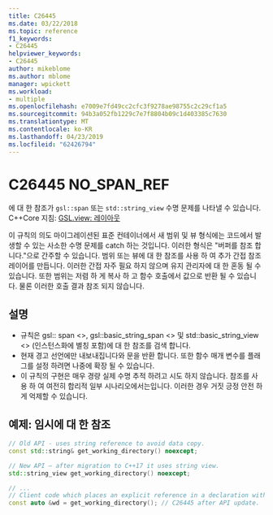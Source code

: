 ```yaml
---
title: C26445
ms.date: 03/22/2018
ms.topic: reference
f1_keywords:
- C26445
helpviewer_keywords:
- C26445
author: mikeblome
ms.author: mblome
manager: wpickett
ms.workload:
- multiple
ms.openlocfilehash: e7009e7fd49cc2cfc3f9278ae98755c2c29cf1a5
ms.sourcegitcommit: 94b3a052fb1229c7e7f8804b09c1d403385c7630
ms.translationtype: MT
ms.contentlocale: ko-KR
ms.lasthandoff: 04/23/2019
ms.locfileid: "62426794"
---
```

# <a name="c26445-nospanref"></a>C26445 NO_SPAN_REF
에 대 한 참조가 `gsl::span` 또는 `std::string_view` 수명 문제를 나타낼 수 있습니다.
C++Core 지침: [GSL.view: 레이아웃](https://github.com/isocpp/CppCoreGuidelines/blob/master/CppCoreGuidelines.md#gslview-views)

이 규칙의 의도 마이그레이션된 표준 컨테이너에서 새 범위 및 뷰 형식에는 코드에서 발생할 수 있는 사소한 수명 문제를 catch 하는 것입니다. 이러한 형식은 "버퍼를 참조 합니다."으로 간주할 수 있습니다. 범위 또는 뷰에 대 한 참조를 사용 하 여 추가 간접 참조 레이어를 만듭니다. 이러한 간접 자주 필요 하지 않으며 유지 관리자에 대 한 혼동 될 수 있습니다. 또한 범위는 저렴 하 게 복사 하 고 함수 호출에서 값으로 반환 될 수 있습니다. 물론 이러한 호출 결과 참조 되지 않습니다.

## <a name="remarks"></a>설명

- 규칙은 gsl:: span <>, gsl::basic_string_span <> 및 std::basic_string_view <> (인스턴스화에 별칭 포함)에 대 한 참조를 검색 합니다.
- 현재 경고 선언에만 내보내집니다와 문을 반환 합니다. 또한 함수 매개 변수를 플래그를 설정 하려면 나중에 확장 될 수 있습니다.
- 이 규칙의 구현은 매우 경량 실제 수명 추적 하려고 시도 하지 않습니다. 참조를 사용 하 여 여전히 합리적 일부 시나리오에서는입니다. 이러한 경우 거짓 긍정 안전 하 게 억제할 수 있습니다.

## <a name="example-reference-to-a-temporary"></a>예제: 임시에 대 한 참조

```cpp
// Old API - uses string reference to avoid data copy.
const std::string& get_working_directory() noexcept;

// New API – after migration to C++17 it uses string view.
std::string_view get_working_directory() noexcept;

// ...
// Client code which places an explicit reference in a declaration with auto specifier.
const auto &wd = get_working_directory(); // C26445 after API update.
```
